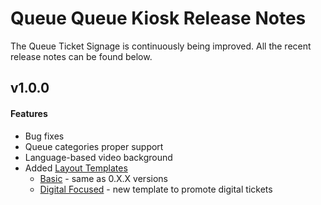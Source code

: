 # Queue Queue Kiosk Release Notes
The Queue Ticket Signage is continuously being improved. All the recent release notes can be found below. 

## v1.0.0
#### Features
- Bug fixes
- Queue categories proper support
- Language-based video background
- Added [Layout Templates](/apps/queue-kiosk/setting-up?id=layout-template)
  - [Basic](/apps/queue-kiosk/setting-up?id=basic-template) - same as 0.X.X versions
  - [Digital Focused](/apps/queue-kiosk/setting-up?id=digital-focused) - new template to promote digital tickets
